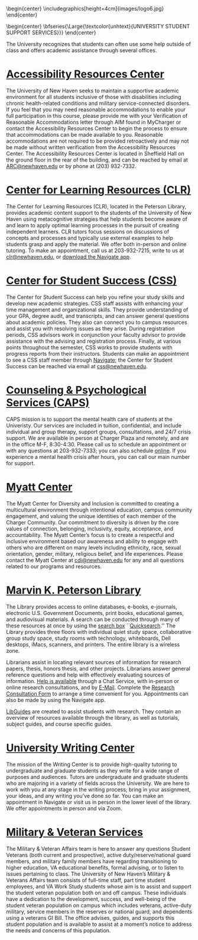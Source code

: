 \begin{center} 
\includegraphics[height=4cm]{images/logo6.jpg}
\end{center}

\begin{center} 
\bfseries{\Large{\textcolor{unhtext}{UNIVERSITY STUDENT SUPPORT SERVICES}}}
\end{center} 

The University recognizes that students can often use some help outside of class and offers academic assistance through several offices.

# [Accessibility Resources Center](https://mycharger.newhaven.edu/web/mycharger/accessibility-resources-center)

The University of New Haven seeks to maintain a supportive academic environment for all students inclusive of those with disabilities including chronic health-related conditions and military service-connected disorders.  If you feel that you may need reasonable accommodations to enable your full participation in this course, please provide me with your Verification of Reasonable Accommodations letter through AIM found in MyCharger or contact the Accessibility Resources Center to begin the process to ensure that accommodations can be made available to you.  Reasonable accommodations are not required to be provided retroactively and may not be made without written verification from the Accessibility Resources Center. The Accessibility Resources Center is located in Sheffield Hall on the ground floor in the rear of the building, and can be reached by email at ARC@newhaven.edu or by phone at (203) 932-7332. 

# [Center for Learning Resources (CLR)](https://mycharger.newhaven.edu/web/mycharger/center-for-learning-resources)

The Center for Learning Resources (CLR), located in the Peterson Library, provides academic content support to the students of the University of New Haven using metacognitive strategies that help students become aware of and learn to apply optimal learning processes in the pursuit of creating independent learners. CLR tutors focus sessions on discussions of concepts and processes and typically use external examples to help students grasp and apply the material. We offer both in-person and online tutoring. To make an appointment, call us at 203-932-7215, write to us at clr@newhaven.edu, or [download the Navigate app](https://mycharger.newhaven.edu/documents/10354/0/CLR+Student+Appointment1.pdf/85d9dd6f-6765-4f0c-809b-c0dc47ad3b12).

# [Center for Student Success (CSS)](https://mycharger.newhaven.edu/web/mycharger/fysc-students?inheritRedirect=true)

The Center for Student Success can help you refine your study skills and develop new academic strategies. CSS staff assists with enhancing your time management and organizational skills. They provide understanding of your GPA, degree audit, and transcripts, and can answer general questions about academic policies. They also can connect you to campus resources and assist you with resolving issues as they arise. During registration periods, CSS advisors work in conjunction your faculty advisor to provide assistance with the advising and registration process. Finally, at various points throughout the semester, CSS works to provide students with progress reports from their instructors. Students can make an appointment to see a CSS staff member through [Navigate](https://mycharger.newhaven.edu/web/mycharger/for-students); the Center for Student Success can be reached via email at css@newhaven.edu. 

# [Counseling & Psychological Services (CAPS)](https://mycharger.newhaven.edu/web/mycharger/counseling-and-psychological-services)

CAPS mission is to support the mental health care of students at the Univeristy. Our services are included in tuition, confidential, and  include individual and group therapy, support groups, consultations, and 24/7 crisis support. We are available in person at Charger Plaza and remotely, and are in the office M-F, 8:30-4:30. Please call us to schedule an appointment or with any questions at 203-932-7333; you can also schedule [online](https://titanium-web.newhaven.edu/TitaniumWeb-CC/). If you experience a mental health crisis after hours, you can call our main number for support.

# [Myatt Center](https://mycharger.newhaven.edu/web/mycharger/center-for-diversity-and-inclusion)

The Myatt Center for Diversity and Inclusion is committed to creating a multicultural environment through intentional education, campus community engagement, and valuing the unique identities of each member of the Charger Community. Our commitment to diversity is driven by the core values of connection, belonging, inclusivity, equity, acceptance, and accountability. The Myatt Center’s focus is to create a respectful and inclusive environment based our awareness and ability to engage with others who are different on many levels including ethnicity, race, sexual orientation, gender, military, religious belief, and life experiences. Please contact the Myatt Center at cdi@newhaven.edu for any and all questions related to our programs and resources.

# [Marvin K. Peterson Library](https://mycharger.newhaven.edu/web/mycharger/library)
The Library provides access to online databases, e-books, e-journals, electronic U.S. Government Documents, print books, educational games, and audiovisual materials. A search can be conducted through many of these resources at once by using the [search box](https://mycharger.newhaven.edu/web/mycharger/library) ``[Quicksearch](https://mycharger.newhaven.edu/web/mycharger/library).''
The Library provides three floors with individual quiet study space, collaborative group study space, study rooms with technology, whiteboards, Dell desktops, iMacs, scanners, and printers. The entire library is a wireless zone.  

Librarians assist in locating relevant sources of information for research papers, thesis, honors thesis, and other projects. Librarians answer general reference questions and help with effectively evaluating sources of information. [Help is available](https://mycharger.newhaven.edu/web/mycharger/ask-a-librarian) through a Chat Service, with in-person or online research consultations, and by [E-Mail](mailto:LibraryHelp@newhaven.edu).  Complete the [Research Consultation Form](mailto:LibraryHelp@newhaven.edu) to arrange a time convenient for you. Appointments can also be made by using the Navigate app. 

[LibGuides](http://libguides.newhaven.edu/home) are created to assist students with research. They contain an overview of resources available through the library, as well as tutorials, subject guides, and course specific guides.

# [University Writing Center](https://mycharger.newhaven.edu/web/mycharger/university-writing-center)

The mission of the Writing Center is to provide high-quality tutoring to undergraduate and graduate students as they write for a wide range of purposes and audiences. Tutors are undergraduate and graduate students who are majoring in a variety of fields across the University. We are here to work with you at any stage in the writing process; bring in your assignment, your ideas, and any writing you’ve done so far. You can make an appointment in Navigate or visit us in person in the lower level of the library. We offer appointments in person and via Zoom.

# [Military & Veteran Services](https://www.newhaven.edu/veterans/)

The Military & Veteran Affairs team is here to answer any questions Student Veterans (both current and prospective), active duty/reserve/national guard members, and military family members have regarding transitioning to higher education, VA educational benefits, formal advising, or to listen to issues pertaining to class. The University of New Haven’s Military & Veterans Affairs team consists of full-time staff, part time student employees, and VA Work Study students whose aim is to assist and support the student veteran population both on and off campus. These individuals have a dedication to the development, success, and well-being of the student veteran population on campus which includes veterans, active-duty military, service members in the reserves or national guard, and dependents using a veterans GI Bill. The office advises, guides, and supports this student population and is available to assist at a moment’s notice to address the needs and concerns of this population.

